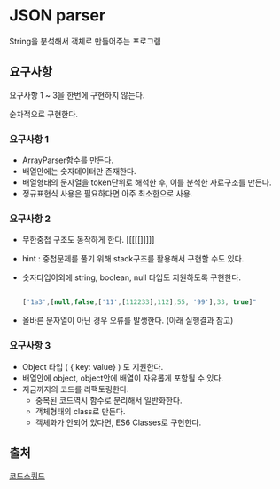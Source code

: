 # JSON parser

String을 분석해서 객체로 만들어주는 프로그램

## 요구사항

요구사항 1 ~ 3을 한번에 구현하지 않는다.

순차적으로 구현한다.

### 요구사항 1

- ArrayParser함수를 만든다.
- 배열안에는 숫자데이터만 존재한다.
- 배열형태의 문자열을 token단위로 해석한 후, 이를 분석한 자료구조를 만든다.
- 정규표현식 사용은 필요하다면 아주 최소한으로 사용.

### 요구사항 2

- 무한중첩 구조도 동작하게 한다. [[[[[]]]]]

- hint : 중첩문제를 풀기 위해 stack구조를 활용해서 구현할 수도 있다.

- 숫자타입이외에 string, boolean, null 타입도 지원하도록 구현한다.

  ```javascript
  
  ['1a3',[null,false,['11',[112233],112],55, '99'],33, true]" 
  
  ```

- 올바른 문자열이 아닌 경우 오류를 발생한다. (아래 실행결과 참고)

### 요구사항 3

- Object 타입 ( { key: value} ) 도 지원한다.
- 배열안에 object, object안에 배열이 자유롭게 포함될 수 있다.
- 지금까지의 코드를 리팩토링한다.
  - 중복된 코드역시 함수로 분리해서 일반화한다.
  - 객체형태의 class로 만든다.
  - 객체화가 안되어 있다면, ES6 Classes로 구현한다.

## 출처

[코드스쿼드](https://nextstep.camp/courses)